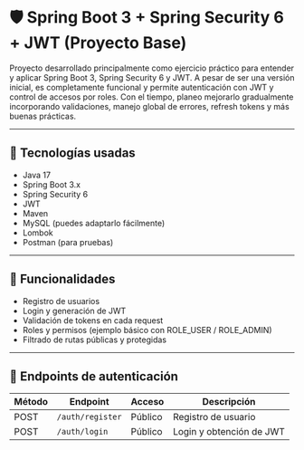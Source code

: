 # 🛡️ Spring Boot 3 + Spring Security 6 + JWT (Proyecto Base)

Proyecto desarrollado principalmente como ejercicio práctico para entender y aplicar Spring Boot 3, Spring Security 6 y JWT.
A pesar de ser una versión inicial, es completamente funcional y permite autenticación con JWT y control de accesos por roles.
Con el tiempo, planeo mejorarlo gradualmente incorporando validaciones, manejo global de errores, refresh tokens y más buenas prácticas.

---

## 🚀 Tecnologías usadas

- Java 17
- Spring Boot 3.x
- Spring Security 6
- JWT
- Maven
- MySQL (puedes adaptarlo fácilmente)
- Lombok
- Postman (para pruebas)

---

## 🧠 Funcionalidades

- Registro de usuarios
- Login y generación de JWT
- Validación de tokens en cada request
- Roles y permisos (ejemplo básico con ROLE_USER / ROLE_ADMIN)
- Filtrado de rutas públicas y protegidas

---

## 🔐 Endpoints de autenticación

| Método | Endpoint        | Acceso     | Descripción               |
|--------|------------------|------------|---------------------------|
| POST   | `/auth/register` | Público    | Registro de usuario       |
| POST   | `/auth/login`    | Público    | Login y obtención de JWT  |


